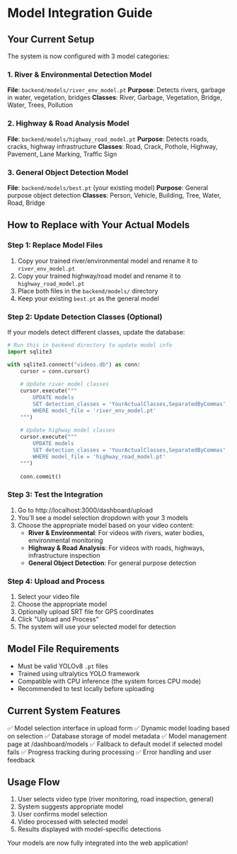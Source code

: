 # Model Integration Guide

## Your Current Setup
The system is now configured with 3 model categories:

### 1. River & Environmental Detection Model
**File**: `backend/models/river_env_model.pt`
**Purpose**: Detects rivers, garbage in water, vegetation, bridges
**Classes**: River, Garbage, Vegetation, Bridge, Water, Trees, Pollution

### 2. Highway & Road Analysis Model  
**File**: `backend/models/highway_road_model.pt`
**Purpose**: Detects roads, cracks, highway infrastructure
**Classes**: Road, Crack, Pothole, Highway, Pavement, Lane Marking, Traffic Sign

### 3. General Object Detection Model
**File**: `backend/models/best.pt` (your existing model)
**Purpose**: General purpose object detection
**Classes**: Person, Vehicle, Building, Tree, Water, Road, Bridge

## How to Replace with Your Actual Models

### Step 1: Replace Model Files
1. Copy your trained river/environmental model and rename it to `river_env_model.pt`
2. Copy your trained highway/road model and rename it to `highway_road_model.pt`
3. Place both files in the `backend/models/` directory
4. Keep your existing `best.pt` as the general model

### Step 2: Update Detection Classes (Optional)
If your models detect different classes, update the database:

```python
# Run this in backend directory to update model info
import sqlite3

with sqlite3.connect("videos.db") as conn:
    cursor = conn.cursor()
    
    # Update river model classes
    cursor.execute("""
        UPDATE models 
        SET detection_classes = 'YourActualClasses,SeparatedByCommas' 
        WHERE model_file = 'river_env_model.pt'
    """)
    
    # Update highway model classes  
    cursor.execute("""
        UPDATE models 
        SET detection_classes = 'YourActualClasses,SeparatedByCommas'
        WHERE model_file = 'highway_road_model.pt' 
    """)
    
    conn.commit()
```

### Step 3: Test the Integration
1. Go to http://localhost:3000/dashboard/upload
2. You'll see a model selection dropdown with your 3 models
3. Choose the appropriate model based on your video content:
   - **River & Environmental**: For videos with rivers, water bodies, environmental monitoring
   - **Highway & Road Analysis**: For videos with roads, highways, infrastructure inspection
   - **General Object Detection**: For general purpose detection

### Step 4: Upload and Process
1. Select your video file
2. Choose the appropriate model
3. Optionally upload SRT file for GPS coordinates
4. Click "Upload and Process"
5. The system will use your selected model for detection

## Model File Requirements
- Must be valid YOLOv8 `.pt` files
- Trained using ultralytics YOLO framework
- Compatible with CPU inference (the system forces CPU mode)
- Recommended to test locally before uploading

## Current System Features
✅ Model selection interface in upload form
✅ Dynamic model loading based on selection
✅ Database storage of model metadata
✅ Model management page at /dashboard/models
✅ Fallback to default model if selected model fails
✅ Progress tracking during processing
✅ Error handling and user feedback

## Usage Flow
1. User selects video type (river monitoring, road inspection, general)
2. System suggests appropriate model
3. User confirms model selection
4. Video processed with selected model
5. Results displayed with model-specific detections

Your models are now fully integrated into the web application!
